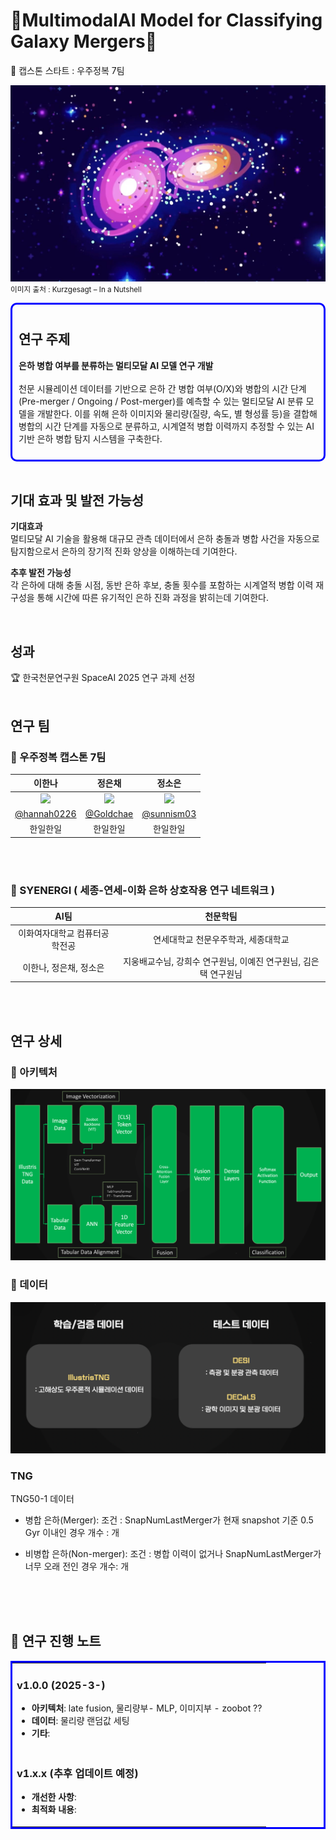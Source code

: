 # 🌌MultimodalAI Model for Classifying Galaxy Mergers🌌 

🔭 캡스톤 스타트 : 우주정복 7팀 

![메인페이지](./readMe_image/mergeGalaxy.png)
<small> 이미지 출처 : Kurzgesagt – In a Nutshell </small>

<div style="border: 3px solid blue; padding: 10px; border-radius: 10px;">

## 연구 주제
<b> 은하 병합 여부를 분류하는 멀티모달 AI 모델 연구 개발 </b>
<br/><br/>
천문 시뮬레이션 데이터를 기반으로 은하 간 병합 여부(O/X)와 병합의 시간 단계(Pre-merger / Ongoing / Post-merger)를 예측할 수 있는 멀티모달 AI 분류 모델을 개발한다. 이를 위해 은하 이미지와 물리량(질량, 속도, 별 형성률 등)을 결합해 병합의 시간 단계를 자동으로 분류하고, 시계열적 병합 이력까지 추정할 수 있는 AI 기반 은하 병합 탐지 시스템을 구축한다.
<br/>
</div>

<br/>

## 기대 효과 및 발전 가능성
<b> 기대효과 </b><br/>
멀티모달 AI 기술을 활용해 대규모 관측 데이터에서 은하 충돌과 병합 사건을 자동으로 탐지함으로서 은하의 장기적 진화 양상을 이해하는데 기여한다.

<b> 추후 발전 가능성 </b><br/>
각 은하에 대해 충돌 시점, 동반 은하 후보, 충돌 횟수를 포함하는 시계열적 병합 이력 재구성을 통해 시간에 따른 유기적인 은하 진화 과정을 밝히는데 기여한다.

<br/>

## 성과
<!-- 성과 칸 -->
🏆 한국천문연구원 SpaceAI 2025 연구 과제 선정 <br/>
<br/>

## 연구 팀

### 🔭 우주정복 캡스톤 7팀
|                        이한나                     |                          정은채                      |                          정소은                        |
|:------------------------------------------------:|:---------------------------------------------------------:|:-------------------------------------------------:|
|             <img src="https://avatars.githubusercontent.com/u/89291223?s=400&u=64dcff931bf6efee8bb8cc371573472faa9b373f&v=4"/>             | <img src="https://avatars.githubusercontent.com/u/104445068?v=4"/> | <img src="https://avatars.githubusercontent.com/u/112189780?v=4"/> |
|                     [@hannah0226](https://github.com/hannah0226)                      |            [@Goldchae](https://github.com/Goldchae)            |            [@sunnism03](https://github.com/sunnism03)            |
| 한일한일 |   한일한일   |       한일한일   |    

<br>
<br/>

### 🔭 SYENERGI ( 세종-연세-이화 은하 상호작용 연구 네트워크 )
|                        AI팀                    |                          천문학팀                      |
|:------------------------------------------------:|:---------------------------------------------------------:|
|                     이화여자대학교 컴퓨터공학전공                     |           연세대학교 천문우주학과, 세종대학교           |
| 이한나, 정은채, 정소은 |   지웅배교수님, 강희수 연구원님, 이예진 연구원님, 김은택 연구원님   |


<br/>
<br/>



## 연구 상세

### 🔭 아키텍처 
![아키텍처](./readMe_image/architecture.png)

### 🔭 데이터
![데이터](./readMe_image/data.png)
### TNG
TNG50-1 데이터

-  병합 은하(Merger): 
조건 : SnapNumLastMerger가 현재 snapshot 기준 0.5 Gyr 이내인 경우
개수 : 개 

- 비병합 은하(Non-merger):
조건 : 병합 이력이 없거나 SnapNumLastMerger가 너무 오래 전인 경우
개수: 개 


<br/>
<br/>
<br/>


## 🌌 연구 진행 노트

<table style="width: 100%;  border: 3px solid Blue;  ">
  <tr>
    <td>
      <h3>v1.0.0 (2025-3-)</h3>
      <ul>
        <li><strong>아키텍처</strong>: late fusion, 물리량부- MLP, 이미지부 - zoobot ??  </li>
        <li><strong>데이터</strong>: 물리량 랜덤값 세팅 </li>
        <li><strong>기타</strong>: </li>
      </ul>
    </td>
  </tr>
  <tr>
    <td>
      <h3>v1.x.x (추후 업데이트 예정)</h3>
      <ul>
        <li><strong>개선한 사항</strong>: </li>
        <li><strong>최적화 내용</strong>: </li>
      </ul>
    </td>
  </tr>
</table>

